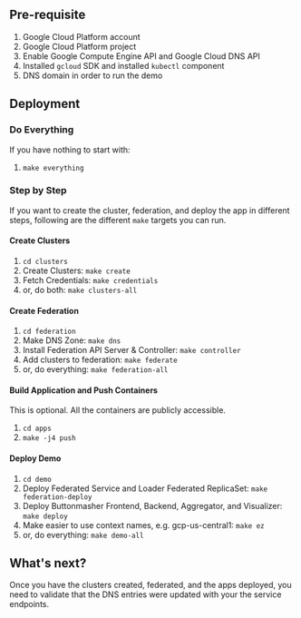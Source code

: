 ## Pre-requisite
1. Google Cloud Platform account
1. Google Cloud Platform project
1. Enable Google Compute Engine API and Google Cloud DNS API
1. Installed `gcloud` SDK and installed `kubectl` component
1. DNS domain in order to run the demo

## Deployment

### Do Everything
If you have nothing to start with:
1. `make everything`

### Step by Step
If you want to create the cluster, federation, and deploy the app in different steps, following are the different `make` targets you can run.

#### Create Clusters
1. `cd clusters`
1. Create Clusters: `make create`
1. Fetch Credentials: `make credentials`
1. or, do both: `make clusters-all`

#### Create Federation
1. `cd federation`
1. Make DNS Zone: `make dns`
1. Install Federation API Server & Controller: `make controller`
1. Add clusters to federation: `make federate`
1. or, do everything: `make federation-all`

#### Build Application and Push Containers
This is optional. All the containers are publicly accessible.

1. `cd apps`
1. `make -j4 push`

#### Deploy Demo
1. `cd demo`
1. Deploy Federated Service and Loader Federated ReplicaSet: `make federation-deploy`
1. Deploy Buttonmasher Frontend, Backend, Aggregator, and Visualizer: `make deploy`
1. Make easier to use context names, e.g. gcp-us-central1: `make ez`
1. or, do everything: `make demo-all`

## What's next?
Once you have the clusters created, federated, and the apps deployed, you need to validate that the DNS entries were updated with your the service endpoints.
